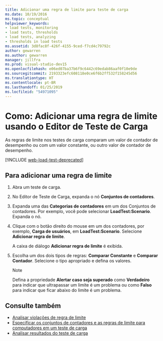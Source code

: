 ```yaml
---
title: Adicionar uma regra de limite para teste de carga
ms.date: 10/19/2016
ms.topic: conceptual
helpviewer_keywords:
- load tests, monitoring
- load tests, thresholds
- load tests, analyzing
- thresholds in load tests
ms.assetid: 3d8fac8f-426f-4155-9ced-f7cd4c79792c
author: gewarren
ms.author: gewarren
manager: jillfra
ms.prod: visual-studio-dev15
ms.openlocfilehash: e06ed07ba37b6f9c6442c69edab86aaf0f10e9de
ms.sourcegitcommit: 2193323efc608118e0ce6f6b2ff532f158245d56
ms.translationtype: HT
ms.contentlocale: pt-BR
ms.lasthandoff: 01/25/2019
ms.locfileid: "54971095"
---
```

# <a name="how-to-add-a-threshold-rule-using-the-load-test-editor"></a>Como: Adicionar uma regra de limite usando o Editor de Teste de Carga

As regras de limite nos testes de carga comparam um valor de contador de desempenho ou com um valor constante, ou outro valor de contador de desempenho.

[!INCLUDE [web-load-test-deprecated](includes/web-load-test-deprecated.md)]

## <a name="to-add-a-threshold-rule"></a>Para adicionar uma regra de limite

1.  Abra um teste de carga.

2.  No Editor de Teste de Carga, expanda o nó **Conjuntos de contadores**.

3.  Expanda uma das **Categorias de contadores** em um dos Conjuntos de contadores. Por exemplo, você pode selecionar **LoadTest:Scenario**. Expanda o nó.

4.  Clique com o botão direito do mouse em um dos contadores, por exemplo, **Carga de usuários**, em **LoadTest:Scenario**. Selecione **Adicionar regra de limite**.

     A caixa de diálogo **Adicionar regra de limite** é exibida.

5.  Escolha um dos dois tipos de regras: **Comparar Constante** e **Comparar Contador**. Selecione o tipo apropriado e defina os valores.

    > [!NOTE]
    > Defina a propriedade **Alertar caso seja superado** como **Verdadeiro** para indicar que ultrapassar um limite é um problema ou como **Falso** para indicar que ficar abaixo do limite é um problema.

## <a name="see-also"></a>Consulte também

- [Analisar violações de regra de limite](../test/analyze-threshold-rule-violations-in-load-tests.md)
- [Especificar os conjuntos de contadores e as regras de limite para computadores em um teste de carga](../test/specify-counter-sets-and-threshold-rules-for-load-testing.md)
- [Analisar resultados do teste de carga](../test/analyze-load-test-results-using-the-load-test-analyzer.md)
